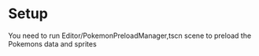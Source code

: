 # Setup
You need to run Editor/PokemonPreloadManager,tscn scene to preload the Pokemons data and sprites
